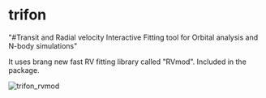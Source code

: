 # trifon
"#Transit and Radial velocity Interactive Fitting tool for Orbital analysis and N-body simulations"

It uses brang new fast RV fitting library called "RVmod". Included in the package.

![trifon_rvmod](https://user-images.githubusercontent.com/44244057/47589870-ccc4a400-d96a-11e8-8de0-3ea3ceed1a37.jpg)

